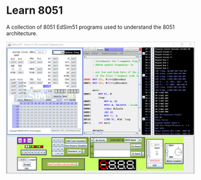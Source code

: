 # Learn 8051

A collection of 8051 EdSim51 programs used to understand the 8051 architecture.

![edsim.png](edsim.png)
